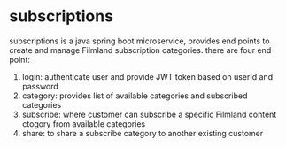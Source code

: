 # subscriptions 
subscriptions is a java spring boot microservice, provides end points to create and manage Filmland subscription categories.
there are four end point:
 1. login: authenticate user and provide JWT token based on userId and password
 2. category: provides list of available categories and subscribed categories
 3. subscribe: where customer can subscribe a specific Filmland content ctogory from available categories
 4. share: to share a subscribe category to another existing customer 


